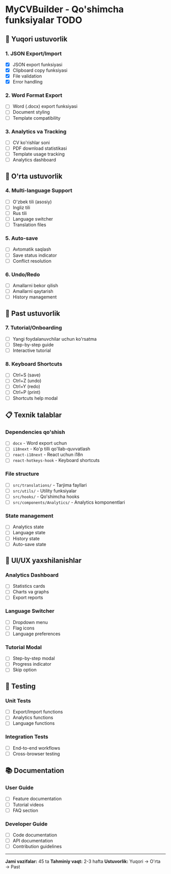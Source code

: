 # MyCVBuilder - Qo'shimcha funksiyalar TODO

## 🚀 Yuqori ustuvorlik

### 1. JSON Export/Import

- [x] JSON export funksiyasi
- [x] Clipboard copy funksiyasi
- [x] File validation
- [x] Error handling

### 2. Word Format Export

- [ ] Word (.docx) export funksiyasi
- [ ] Document styling
- [ ] Template compatibility

### 3. Analytics va Tracking

- [ ] CV ko'rishlar soni
- [ ] PDF download statistikasi
- [ ] Template usage tracking
- [ ] Analytics dashboard

## 🔧 O'rta ustuvorlik

### 4. Multi-language Support

- [ ] O'zbek tili (asosiy)
- [ ] Ingliz tili
- [ ] Rus tili
- [ ] Language switcher
- [ ] Translation files

### 5. Auto-save

- [ ] Avtomatik saqlash
- [ ] Save status indicator
- [ ] Conflict resolution

### 6. Undo/Redo

- [ ] Amallarni bekor qilish
- [ ] Amallarni qaytarish
- [ ] History management

## 🎯 Past ustuvorlik

### 7. Tutorial/Onboarding

- [ ] Yangi foydalanuvchilar uchun ko'rsatma
- [ ] Step-by-step guide
- [ ] Interactive tutorial

### 8. Keyboard Shortcuts

- [ ] Ctrl+S (save)
- [ ] Ctrl+Z (undo)
- [ ] Ctrl+Y (redo)
- [ ] Ctrl+P (print)
- [ ] Shortcuts help modal

## 📋 Texnik talablar

### Dependencies qo'shish

- [ ] `docx` - Word export uchun
- [ ] `i18next` - Ko'p tilli qo'llab-quvvatlash
- [ ] `react-i18next` - React uchun i18n
- [ ] `react-hotkeys-hook` - Keyboard shortcuts

### File structure

- [ ] `src/translations/` - Tarjima fayllari
- [ ] `src/utils/` - Utility funksiyalar
- [ ] `src/hooks/` - Qo'shimcha hooks
- [ ] `src/components/Analytics/` - Analytics komponentlari

### State management

- [ ] Analytics state
- [ ] Language state
- [ ] History state
- [ ] Auto-save state

## 🎨 UI/UX yaxshilanishlar

### Analytics Dashboard

- [ ] Statistics cards
- [ ] Charts va graphs
- [ ] Export reports

### Language Switcher

- [ ] Dropdown menu
- [ ] Flag icons
- [ ] Language preferences

### Tutorial Modal

- [ ] Step-by-step modal
- [ ] Progress indicator
- [ ] Skip option

## 🧪 Testing

### Unit Tests

- [ ] Export/Import functions
- [ ] Analytics functions
- [ ] Language functions

### Integration Tests

- [ ] End-to-end workflows
- [ ] Cross-browser testing

## 📚 Documentation

### User Guide

- [ ] Feature documentation
- [ ] Tutorial videos
- [ ] FAQ section

### Developer Guide

- [ ] Code documentation
- [ ] API documentation
- [ ] Contribution guidelines

---

**Jami vazifalar:** 45 ta
**Tahminiy vaqt:** 2-3 hafta
**Ustuvorlik:** Yuqori → O'rta → Past
